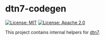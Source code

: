 # dtn7-codegen

[![License: MIT](https://img.shields.io/badge/License-MIT-blue.svg)](LICENSE-MIT)
[![License: Apache 2.0](https://img.shields.io/badge/License-Apache%202.0-blue.svg)](LICENSE-APACHE)

This project contains internal helpers for [dtn7](https://crates.io/crates/dtn7).
